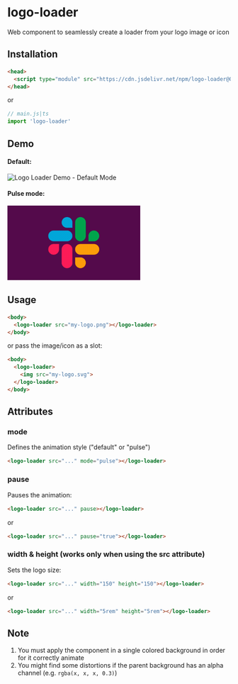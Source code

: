 # logo-loader

Web component to seamlessly create a loader from your logo image or icon

## Installation

```HTML
<head>
  <script type="module" src="https://cdn.jsdelivr.net/npm/logo-loader@0.1.0/dist/logoLoader.esm.min.js"></script>
</head>
```

or

```JavaScript
// main.js|ts
import 'logo-loader'
```

## Demo

#### Default:

<img src="logo-laoder-demo-default-mode.gif" alt="Logo Loader Demo - Default Mode" width="300px" />

#### Pulse mode:

<img src="logo-loader-demo-pulse-mode.gif" alt="Logo Loader Demo - Pulse Mode" width="300px" />

## Usage

```HTML
<body>
  <logo-loader src="my-logo.png"></logo-loader>
</body>
```

or pass the image/icon as a slot:

```HTML
<body>
  <logo-loader>
    <img src="my-logo.svg">
  </logo-loader>
</body>
```

## Attributes

### mode

Defines the animation style ("default" or "pulse")

```HTML
<logo-loader src="..." mode="pulse"></logo-loader>
```

### pause

Pauses the animation:

```HTML
<logo-loader src="..." pause></logo-loader>
```

or

```HTML
<logo-loader src="..." pause="true"></logo-loader>
```

### width & height (works only when using the src attribute)

Sets the logo size:

```HTML
<logo-loader src="..." width="150" height="150"></logo-loader>
```

or

```HTML
<logo-loader src="..." width="5rem" height="5rem"></logo-loader>
```

## Note

1. You must apply the component in a single colored background in order for it correctly animate
2. You might find some distortions if the parent background has an alpha channel (e.g. `rgba(x, x, x, 0.3)`)